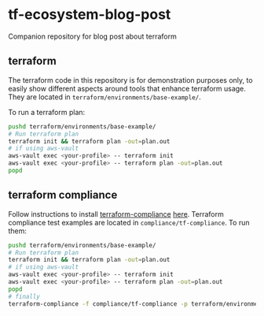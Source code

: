 # tf-ecosystem-blog-post

Companion repository for blog post about terraform 

## terraform

The terraform code in this repository is for demonstration purposes only, to easily show different 
aspects around tools that enhance terraform usage. They are located in `terraform/environments/base-example/`.

To run a terraform plan:
```bash
pushd terraform/environments/base-example/
# Run terraform plan
terraform init && terraform plan -out=plan.out
# if using aws-vault
aws-vault exec <your-profile> -- terraform init 
aws-vault exec <your-profile> -- terraform plan -out=plan.out
popd
```


## terraform compliance

Follow instructions to install [terraform-compliance](https://github.com/terraform-compliance/cli) [here](https://terraform-compliance.com/pages/installation/).
Terraform compliance test examples are located in `compliance/tf-compliance`.
To run them:
```bash
pushd terraform/environments/base-example/
# Run terraform plan
terraform init && terraform plan -out=plan.out
# if using aws-vault
aws-vault exec <your-profile> -- terraform init 
aws-vault exec <your-profile> -- terraform plan -out=plan.out
popd
# finally
terraform-compliance -f compliance/tf-compliance -p terraform/environments/base-example/plan.out
```